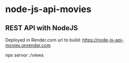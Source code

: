 # node-js-api-movies
## REST API with NodeJS

Deployed in Render.com url to build: https://node-js-api-movies.onrender.com

npx servor ./views

